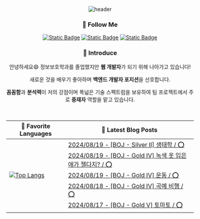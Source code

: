 
<div align="center">

![header](https://capsule-render.vercel.app/api?type=venom&color=auto&text=Welcome%20to%20Chanhong's%20GitHub%20&animation=twinkling&fontSize=35&height=250)

<h3>🌈 Follow Me </h3>

<a href="https://pslog.co.kr/">![Static Badge](https://img.shields.io/badge/BLOG-%23EA4335?style=flat&logo=tistory)</a>
<a href="mailto:chanhong9784@naver.com.com">![Static Badge](https://img.shields.io/badge/chanhong9784%40naver.com-%23EA4335?style=flat&logo=gmail&logoColor=white)</a>
<a href="https://www.instagram.com/cks._.hong/">![Static Badge](https://img.shields.io/badge/INSTAGRAM-%23E4405F?style=flat&logo=instagram&logoColor=white)</a>

<h3>🎤 Introduce </h3>

안녕하세요😄 정보보호학과를 졸업했지만 <strong>웹 개발자</strong>가 되기 위해 나아가고 있습니다!

새로운 것을 배우기 좋아하며 <strong>백엔드 개발자 포지션</strong>을 선호합니다.

<strong>꼼꼼함</strong>과 <strong>분석력</strong>이 저의 강점이며 폭넓은 기술 스펙트럼을 보유하여 팀 프로젝트에서 주로 <strong>중재자</strong> 역할을 맡고 있습니다.

<br />

|🎈 Favorite Languages|📰 Latest Blog Posts|
|---|---|
|[![Top Langs](https://github-readme-stats.vercel.app/api/top-langs/?username=chanhong9764&langs_count=10&layout=compact&theme=dark)](https://github.com/chanhong9764/chanhong9764)|[2024/08/19 - [BOJ - Silver II] 생태학 / ⭕](https://pslog.co.kr/128) <br/>[2024/08/19 - [BOJ - Gold IV] 녹색 옷 입은 애가 젤다지? / ⭕](https://pslog.co.kr/127) <br/>[2024/08/19 - [BOJ - Gold IV] 운동 / ⭕](https://pslog.co.kr/126) <br/>[2024/08/18 - [BOJ - Gold IV] 곡예 비행 / ⭕](https://pslog.co.kr/125) <br/>[2024/08/17 - [BOJ - Gold V] 토마토 / ⭕](https://pslog.co.kr/124) <br/>|</div>